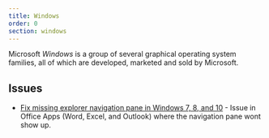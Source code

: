 ```yaml
---
title: Windows
order: 0
section: windows
---
```


Microsoft <dfn>Windows</dfn> is a group of several graphical operating system families, all of which are developed, marketed and sold by Microsoft.

## Issues

-   [Fix missing explorer navigation pane in Windows 7, 8, and 10](https://www.thewindowsclub.com/explorer-navigation-pane-missing-windows) - Issue in Office Apps (Word, Excel, and Outlook) where the navigation pane wont show up.
